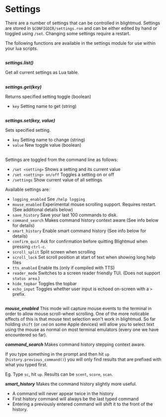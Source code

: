 # Settings

There are a number of settings that can be controlled in blightmud.
Settings are stored in `$CONFIGDIR/settings.ron` and can be either edited by
hand or toggled using `/set`. Changing some settings require a restart.

The following functions are available in the settings module for use within
your lua scripts.

##

***settings.list()***

Get all current settings as Lua table.

##

***settings.get(key)***

Returns specified setting toggle (boolean)
- `key`    Setting name to get (string)

##

***settings.set(key, value)***

Sets specified setting.
- `key`    Setting name to change (string)
- `value`  New toggle value (boolean)

##

Settings are toggled from the command line as follows:

- `/set <setting>`           Shows a setting and its current value
- `/set <setting> on/off`    Toggles a setting on or off
- `/settings`                Show current value of all settings

Available settings are:

- `logging_enabled`     See `/help logging`
- `mouse_enabled`       Experimental mouse scrolling support. Requires restart.
                        (See additional details below)
- `save_history`        Save your last 100 commands to disk.
- `command_search`      Makes command history context aware (See info below for details)
- `smart_history`       Enable smart command history (See info below for details)
- `confirm_quit`        Ask for confirmation before quitting Blightmud when pressing `ctrl-c`.
- `scroll_split`        Split screen when scrolling
- `scroll_lock`         Set scroll position at start of text when showing long help files
- `tts_enabled`         Enable tts (only if compiled with TTS)
- `reader_mode`         Switches to a screen reader friendly TUI. (Does not support `status area`.)
- `hide_topbar`         Toggles the topbar
- `echo_input`          Toggles whether user input is echoed on-screen with a `> ` prefix.

##

***mouse_enabled***
This mode will capture mouse events to the terminal in order to allow mouse
scroll-wheel scrolling. One of the more noticable effects of this is that mouse
text selection won't work in blightmud. So far holding `shift` (or `cmd` on
some Apple devices) will allow you to select text using the mouse as normal on
most terminal emulators (every one we have encountered so far).

***command_search***
Makes command history stepping context aware.

If you type something in the prompt and then hit `up` (`history.previous_command()`)
you will only find results that are prefixed with what you typed first.

Eg. Type `sc`, hit `up`. Results can be `scent`, `score`, `scan`.

***smart_history***
Makes the command history slightly more useful.

- A command will never appear twice in the history
- First history command will always be the last typed command
- Entering a previously entered command will shift it to the front of the history.
